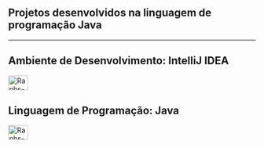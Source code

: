 ## Projetos desenvolvidos na linguagem de programação Java
----------------------------------------------------------------------------------------------------------
<h2>Ambiente de Desenvolvimento: IntelliJ IDEA </h2>
<img align="center" alt="Raphs-IntelliJ" height="30" width="40" src="https://cdn.jsdelivr.net/gh/devicons/devicon@latest/icons/intellij/intellij-original.svg">

<h2>Linguagem de Programação: Java </h2>
<img align="center" alt="Raphs-Java" height="30" width="40" src="https://cdn.jsdelivr.net/gh/devicons/devicon/icons/java/java-original.svg">
